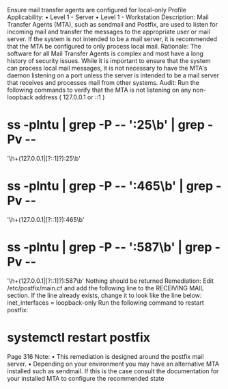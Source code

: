 Ensure mail transfer agents are configured for local-only 
Profile Applicability:
• Level 1 - Server
• Level 1 - Workstation
Description:
Mail Transfer Agents (MTA), such as sendmail and Postfix, are used to listen for 
incoming mail and transfer the messages to the appropriate user or mail server. If the 
system is not intended to be a mail server, it is recommended that the MTA be 
configured to only process local mail.
Rationale:
The software for all Mail Transfer Agents is complex and most have a long history of 
security issues. While it is important to ensure that the system can process local mail 
messages, it is not necessary to have the MTA's daemon listening on a port unless the 
server is intended to be a mail server that receives and processes mail from other 
systems.
Audit:
Run the following commands to verify that the MTA is not listening on any non-loopback 
address ( 127.0.0.1 or ::1 )
# ss -plntu | grep -P -- ':25\b' | grep -Pv --
'\h+(127\.0\.0\.1|\[?::1\]?):25\b'
# ss -plntu | grep -P -- ':465\b' | grep -Pv --
'\h+(127\.0\.0\.1|\[?::1\]?):465\b'
# ss -plntu | grep -P -- ':587\b' | grep -Pv --
'\h+(127\.0\.0\.1|\[?::1\]?):587\b'
Nothing should be returned
Remediation:
Edit /etc/postfix/main.cf and add the following line to the RECEIVING MAIL section. 
If the line already exists, change it to look like the line below:
inet_interfaces = loopback-only
Run the following command to restart postfix:
# systemctl restart postfix
Page 316
Note:
• This remediation is designed around the postfix mail server.
• Depending on your environment you may have an alternative MTA installed such 
as sendmail. If this is the case consult the documentation for your installed MTA 
to configure the recommended state